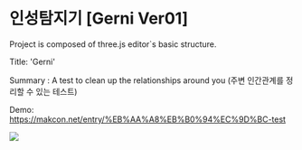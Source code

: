 # 인성탐지기 [Gerni Ver01]

Project is composed of three.js editor`s basic structure.

Title: 'Gerni' 

Summary : A test to clean up the relationships around you (주변 인간관계를 정리할 수 있는 테스트)


Demo: https://makcon.net/entry/%EB%AA%A8%EB%B0%94%EC%9D%BC-test


<img src="https://firebasestorage.googleapis.com/v0/b/makcon-25328.appspot.com/o/Gerni%2FGerni.jpg?alt=media&token=b45e0207-b86b-46a5-81af-4ff601ce36c9.jpg"/>



